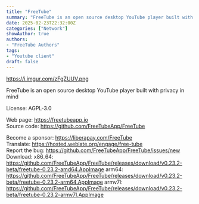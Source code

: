 ```yaml
---
title: "FreeTube"
summary: "FreeTube is an open source desktop YouTube player built with privacy in mind"
date: 2025-02-23T22:32:00Z
categories: ["Network"]
showAuthor: true
authors:
- "FreeTube Authors"
tags: 
- "Youtube client"
draft: false
---
```


https://i.imgur.com/zFgZUUV.png

FreeTube is an open source desktop YouTube player built with privacy in mind

License: AGPL-3.0

Web page: <https://freetubeapp.io>  
Source code: <https://github.com/FreeTubeApp/FreeTube>

Become a sponsor: <https://liberapay.com/FreeTube>  
Translate: <https://hosted.weblate.org/engage/free-tube>  
Report the bug: <https://github.com/FreeTubeApp/FreeTube/issues/new>
Download:   x86_64: <https://github.com/FreeTubeApp/FreeTube/releases/download/v0.23.2-beta/freetube-0.23.2-amd64.AppImage>
arm64: <https://github.com/FreeTubeApp/FreeTube/releases/download/v0.23.2-beta/freetube-0.23.2-arm64.AppImage>
armv7l: <https://github.com/FreeTubeApp/FreeTube/releases/download/v0.23.2-beta/freetube-0.23.2-armv7l.AppImage>